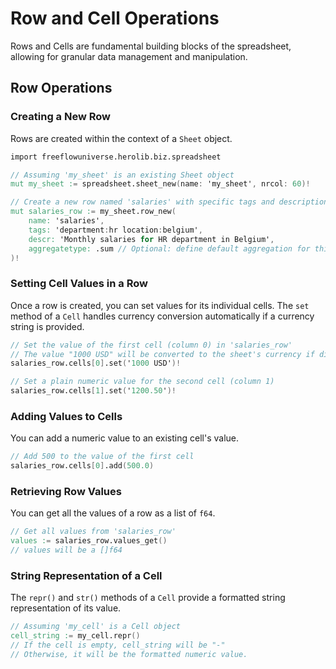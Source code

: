 # Row and Cell Operations

Rows and Cells are fundamental building blocks of the spreadsheet, allowing for granular data management and manipulation.

## Row Operations

### Creating a New Row

Rows are created within the context of a `Sheet` object.

```v
import freeflowuniverse.herolib.biz.spreadsheet

// Assuming 'my_sheet' is an existing Sheet object
mut my_sheet := spreadsheet.sheet_new(name: 'my_sheet', nrcol: 60)!

// Create a new row named 'salaries' with specific tags and description
mut salaries_row := my_sheet.row_new(
    name: 'salaries',
    tags: 'department:hr location:belgium',
    descr: 'Monthly salaries for HR department in Belgium',
    aggregatetype: .sum // Optional: define default aggregation for this row
)!
```

### Setting Cell Values in a Row

Once a row is created, you can set values for its individual cells. The `set` method of a `Cell` handles currency conversion automatically if a currency string is provided.

```v
// Set the value of the first cell (column 0) in 'salaries_row'
// The value "1000 USD" will be converted to the sheet's currency if different.
salaries_row.cells[0].set('1000 USD')!

// Set a plain numeric value for the second cell (column 1)
salaries_row.cells[1].set('1200.50')!
```

### Adding Values to Cells

You can add a numeric value to an existing cell's value.

```v
// Add 500 to the value of the first cell
salaries_row.cells[0].add(500.0)
```

### Retrieving Row Values

You can get all the values of a row as a list of `f64`.

```v
// Get all values from 'salaries_row'
values := salaries_row.values_get()
// values will be a []f64
```

### String Representation of a Cell

The `repr()` and `str()` methods of a `Cell` provide a formatted string representation of its value.

```v
// Assuming 'my_cell' is a Cell object
cell_string := my_cell.repr()
// If the cell is empty, cell_string will be "-"
// Otherwise, it will be the formatted numeric value.